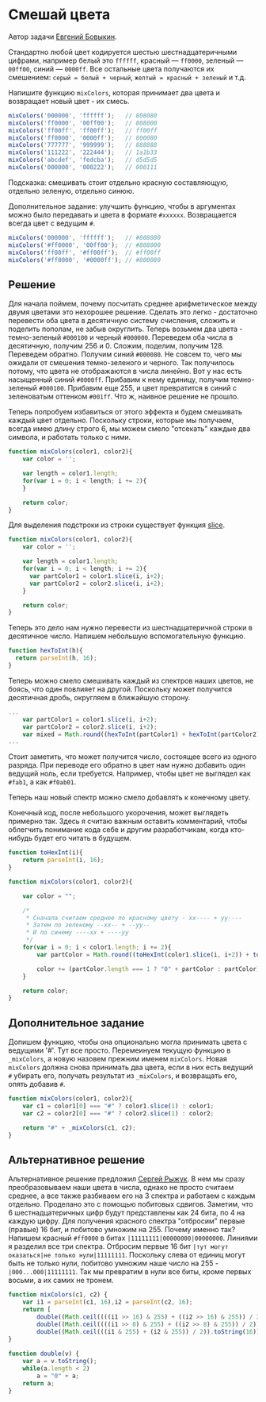 # Смешай цвета

Автор задачи [Евгений Бовыкин](https://github.com/missingdays).

Стандартно любой цвет кодируется шестью шестнадцатеричными цифрами, например белый это `ffffff`, красный — `ff0000`, зеленый — `00ff00`, синий — `0000ff`. Все остальные цвета получаются их смешением: `серый = белый + черный`, `желтый = красный + зеленый` и т.д.

Напишите функцию `mixColors`, которая принимает два цвета и возвращает новый цвет - их смесь.
```javascript
mixColors('000000', 'ffffff');   // 808080
mixColors('ff0000', '00ff00');   // 808000
mixColors('ff00ff', 'ff00ff');   // ff00ff
mixColors('ff0000', '0000ff');   // 800080
mixColors('777777', '999999');   // 888888
mixColors('111222', '222444');   // 1a1b33
mixColors('abcdef', 'fedcba');   // d5d5d5
mixColors('000000', '000222');   // 000111
```
Подсказка: смешивать стоит отдельно красную составляющую, отдельно зеленую, отдельно синюю.

Дополнительное задание: улучшить функцию, чтобы в аргументах можно было передавать и цвета в формате `#xxxxxx`. Возвращается всегда цвет с ведущим `#`.
```javascript
mixColors('000000', 'ffffff');   // #808080
mixColors('#ff0000', '00ff00');  // #808000
mixColors('ff00ff', '#ff00ff');  // #ff00ff
mixColors('#ff0000', '#0000ff'); // #800080
```

## Решение

Для начала поймем, почему посчитать среднее арифметическое между двумя цветами это нехорошее решение. Сделать это легко - достаточно перевести оба цвета в десятичную систему счисления, сложить и поделить пополам, не забыв округлить. Теперь возьмем два цвета - темно-зеленый `#000100` и черный `#000000`. Переведем оба числа в десятичную, получим 256 и 0. Сложим, поделим, получим 128. Переведем обратно. Получим синий `#000080`. Не совсем то, чего мы ожидали от смешения темно-зеленого и черного. Так получилось потому, что цвета не отображаются в числа линейно. Вот у нас есть насыщенный синий `#0000ff`. Прибавим к нему единицу, получим темно-зеленый `#000100`. Прибавим еще 255, и цвет превратится в синий с зеленоватым оттенком `#001ff`. Что ж, наивное решение не прошло.

Теперь попробуем избавиться от этого эффекта и будем смешивать каждый цвет отдельно. Поскольку строки, которые мы получаем, всегда имею длину строго 6, мы можем смело "отсекать" каждые два символа, и работать только с ними.

```javascript
function mixColors(color1, color2){
    var color = '';

    var length = color1.length;
    for(var i = 0; i < length; i += 2){
    }

    return color;
}
```

Для выделения подстроки из строки существует функция [slice](https://developer.mozilla.org/ru/docs/Web/JavaScript/Reference/Global_Objects/String/slice).

```javascript
function mixColors(color1, color2){
    var color = '';

    var length = color1.length;
    for(var i = 0; i < length; i += 2){
      var partColor1 = color1.slice(i, i+2);
      var partColor2 = color2.slice(i, i+2);
    }

    return color;
}
```

Теперь это дело нам нужно перевести из шестнадцатеричной строки в десятичное число. Напишем небольшую вспомогательную функцию.

```javascript
function hexToInt(h){
  return parseInt(h, 16);
}
```

Теперь можно смело смешивать каждый из спектров наших цветов, не боясь, что один повлияет на другой. Поскольку может получится десятичная дробь, округляем в ближайшую сторону.

```javascript
...
    var partColor1 = color1.slice(i, i+2);
    var partColor2 = color2.slice(i, i+2);
    var mixed = Math.round((hexToInt(partColor1) + hexToInt(partColor2))/2);
...
```

Стоит заметить, что может получится число, состоящее всего из одного разряда. При переводе его обратно в цвет нам нужно добавить один ведущий ноль, если требуется. Например, чтобы цвет не выглядел как `#fab1`, а как `#f0ab01`.

Теперь наш новый спектр можно смело добавлять к конечному цвету.

Конечный код, после небольшого укорочения, может выглядеть примерно так. Здесь я считаю важным оставить комментарий, чтобы облегчить понимание кода себе и другим разработчикам, когда кто-нибудь будет его читать в будущем.

```javascript
function toHexInt(i){
    return parseInt(i, 16);
}

function mixColors(color1, color2){

    var color = "";

    /*
     * Сначала считаем среднее по красному цвету - xx---- + yy----
     * Затем по зеленому --xx-- + --yy--
     * И по синему ----xx + ----yy
     */
    for(var i = 0; i < color1.length; i += 2){
        var partColor = Math.round((toHexInt(color1.slice(i, i+2)) + toHexInt(color2.slice(i, i+2)))/2).toString(16);

        color += (partColor.length === 1 ? "0" + partColor : partColor);
    }

    return color;
}
```

## Дополнительное задание
Допишем функцию, чтобы она опционально могла принимать цвета с ведущими '#'. Тут все просто. Перемеинуем текущую функцию в `_mixColors`, а новую назовем прежним именем `mixColors`. Новая `mixColors` должна снова принимать два цвета, если в них есть ведущий `#` убирать его, получать результат из `_mixColors`, и возвращать его, опять добавив `#`.

```javascript
function mixColors(color1, color2){
    var c1 = color1[0] === "#" ? color1.slice(1) : color1;
    var c2 = color2[0] === "#" ? color2.slice(1) : color2;

    return "#" + _mixColors(c1, c2);
}
```

## Альтернативное решение

Альтернативное решение предложил [Сергей Рыжук](https://github.com/stweet). В нем мы сразу преобразовываем наши цвета в числа, однако не просто считаем среднее, а все также разбиваем его на 3 спектра и работаем с каждым отдельно. Проделано это с помощью побитовых сдвигов. Заметим, что 6 шестнадцатеричных цифр будут представлены как 24 бита, по 4 на каждую цифру. Для получения красного спектра "отбросим" первые (правые) 16 бит, и побитово умножим на 255. Почему именно так? Напишем красный `#ff0000` в битах `|11111111|00000000|00000000`. Линиями я разделил все три спектра. Отбросим первые 16 бит `|тут могут оказаться|не только нули|11111111`. Поскольку слева от единиц могут быть не только нули, побитово умножим наше число на 255 - `|000...000|11111111`. Так мы превратим в нули все биты, кроме первых восьми, а их самих не тронем.

```javascript
function mixColors(c1, c2) {
    var i1 = parseInt(c1, 16),i2 = parseInt(c2, 16);
    return [
        double((Math.ceil((((i1 >> 16) & 255) + ((i2 >> 16) & 255)) / 2)).toString(16)),
        double((Math.ceil((((i1 >> 8) & 255) + ((i2 >> 8) & 255)) / 2)).toString(16)),
        double((Math.ceil(((i1 & 255) + (i2 & 255)) / 2)).toString(16))].join("");
}
            
function double(v) {
    var a = v.toString();
    while(a.length < 2)
        a = "0" + a;
    return a;
}
```